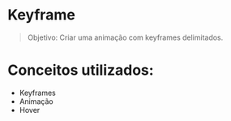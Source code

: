 # Keyframe

> Objetivo: Criar uma animação com keyframes delimitados.

# Conceitos utilizados:

- Keyframes
- Animação
- Hover

